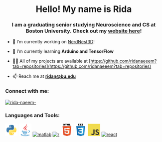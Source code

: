 <h1 align="center">Hello! My name is Rida</h1>
<h3 align="center">I am a graduating senior studying Neuroscience and CS at Boston University. Check out my <a href="https://www.rnaeem.com">website here</a>!</h3>


- 🔭 I’m currently working on [NerdNest3D](https://github.com/KingTingTheGreat/nerdnest3d)!

- 🌱 I’m currently learning **Arduino and TensorFlow** 

- 👨‍💻 All of my projects are available at [https://github.com/ridanaeeem?tab=repositories](https://github.com/ridanaeeem?tab=repositories)

- 📫 Reach me at **ridan@bu.edu**

<h3 align="left">Connect with me:</h3>
<p align="left">
<a href="https://www.linkedin.com/in/rida-naeem-/" target="blank"><img align="center" src="https://raw.githubusercontent.com/rahuldkjain/github-profile-readme-generator/master/src/images/icons/Social/linked-in-alt.svg" alt="rida-naeem-" height="30" width="40" /></a>
</p>

<h3 align="left">Languages and Tools:</h3>
<p align="left"> 
<a href="https://www.python.org" target="_blank" rel="noreferrer"> <img src="https://raw.githubusercontent.com/devicons/devicon/master/icons/python/python-original.svg" alt="python" width="40" height="40"/></a> 
<a href="https://www.java.com" target="_blank" rel="noreferrer"> <img src="https://raw.githubusercontent.com/devicons/devicon/master/icons/java/java-original.svg" alt="java" width="40" height="40"/></a>
<a href="https://www.mathworks.com/" target="_blank" rel="noreferrer"> <img src="https://upload.wikimedia.org/wikipedia/commons/2/21/Matlab_Logo.png" alt="matlab" width="40" height="40"/></a>
<a href="https://www.r-project.org/" target="_blank" rel="noreferrer"> <img src="https://www.r-project.org/Rlogo.png" alt="r" width="40" height="40"/></a>
<a href="https://www.w3.org/html/" target="_blank" rel="noreferrer"> <img src="https://raw.githubusercontent.com/devicons/devicon/master/icons/html5/html5-original-wordmark.svg" alt="html5" width="40" height="40"/></a>
<a href="https://www.w3schools.com/css/" target="_blank" rel="noreferrer"> <img src="https://raw.githubusercontent.com/devicons/devicon/master/icons/css3/css3-original-wordmark.svg" alt="css3" width="40" height="40"/></a> 
<a href="https://developer.mozilla.org/en-US/docs/Web/JavaScript" target="_blank" rel="noreferrer"> <img src="https://raw.githubusercontent.com/devicons/devicon/master/icons/javascript/javascript-original.svg" alt="javascript" width="40" height="40"/></a> 
<a href="https://react.dev/" target="_blank" rel="noreferrer"> <img src="https://pbs.twimg.com/profile_images/446356636710363136/OYIaJ1KK_400x400.png" alt="react" width="40" height="40"/></a> 
</p>
